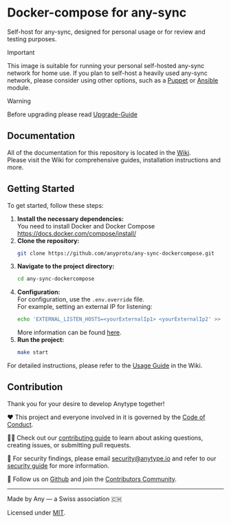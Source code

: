 # Docker-compose for any-sync
Self-host for any-sync, designed for personal usage or for review and testing purposes.

> [!IMPORTANT]
> This image is suitable for running your personal self-hosted any-sync network for home use.
> If you plan to self-host a heavily used any-sync network, please consider using other options, such as a [Puppet](https://github.com/anyproto/puppet-anysync) or [Ansible](https://github.com/anyproto/puppet-anysync) module.

> [!WARNING]
> Before upgrading please read [Upgrade-Guide](../../wiki/Upgrade-Guide)

## Documentation
All of the documentation for this repository is located in the [Wiki](../../wiki).  
Please visit the Wiki for comprehensive guides, installation instructions and more.

## Getting Started
To get started, follow these steps:

1. **Install the necessary dependencies:**  
    You need to install Docker and Docker Compose https://docs.docker.com/compose/install/
2. **Clone the repository:**
    ```bash
    git clone https://github.com/anyproto/any-sync-dockercompose.git
    ```
3. **Navigate to the project directory:**
    ```bash
    cd any-sync-dockercompose
    ```
4. **Configuration:**  
    For configuration, use the `.env.override` file.  
    For example, setting an external IP for listening:
    ```bash
    echo 'EXTERNAL_LISTEN_HOSTS=<yourExternalIp1> <yourExternalIp2' >> .env.override
    ```
    More information can be found [here](../../wiki/Configuration).
5. **Run the project:**
    ```bash
    make start
    ```

For detailed instructions, please refer to the [Usage Guide](../../wiki/Usage) in the Wiki.

## Contribution
Thank you for your desire to develop Anytype together!

❤️ This project and everyone involved in it is governed by the [Code of Conduct](https://github.com/anyproto/.github/blob/main/docs/CODE_OF_CONDUCT.md).

🧑‍💻 Check out our [contributing guide](https://github.com/anyproto/.github/blob/main/docs/CONTRIBUTING.md) to learn about asking questions, creating issues, or submitting pull requests.

🫢 For security findings, please email [security@anytype.io](mailto:security@anytype.io) and refer to our [security guide](https://github.com/anyproto/.github/blob/main/docs/SECURITY.md) for more information.

🤝 Follow us on [Github](https://github.com/anyproto) and join the [Contributors Community](https://github.com/orgs/anyproto/discussions).

---
Made by Any — a Swiss association 🇨🇭

Licensed under [MIT](./LICENSE.md).
